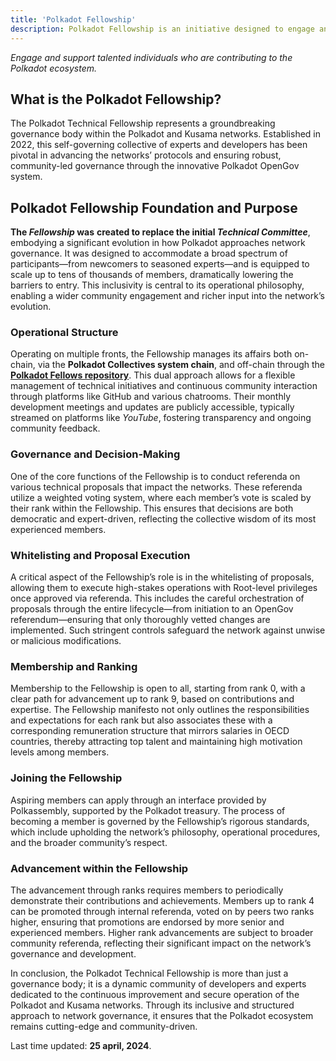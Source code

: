 ```yaml
---
title: 'Polkadot Fellowship'
description: Polkadot Fellowship is an initiative designed to engage and support talented individuals who are contributing to the Polkadot ecosystem.
---
```


*Engage and support talented individuals who are contributing to the Polkadot ecosystem.*


## What is the Polkadot Fellowship?

The Polkadot Technical Fellowship represents a groundbreaking governance body within the Polkadot and Kusama networks. Established in 2022, this self-governing collective of experts and developers has been pivotal in advancing the networks’ protocols and ensuring robust, community-led governance through the innovative Polkadot OpenGov system.

## Polkadot Fellowship Foundation and Purpose

**The *Fellowship* was** **created to replace the initial *Technical Committee***, embodying a significant evolution in how Polkadot approaches network governance. It was designed to accommodate a broad spectrum of participants—from newcomers to seasoned experts—and is equipped to scale up to tens of thousands of members, dramatically lowering the barriers to entry. This inclusivity is central to its operational philosophy, enabling a wider community engagement and richer input into the network’s evolution.

### Operational Structure

Operating on multiple fronts, the Fellowship manages its affairs both on-chain, via the **Polkadot Collectives system chain**, and off-chain through the [**Polkadot Fellows repository**](https://github.com/polkadot-fellows). This dual approach allows for a flexible management of technical initiatives and continuous community interaction through platforms like GitHub and various chatrooms. Their monthly development meetings and updates are publicly accessible, typically streamed on platforms like *YouTube*, fostering transparency and ongoing community feedback.

### Governance and Decision-Making

One of the core functions of the Fellowship is to conduct referenda on various technical proposals that impact the networks. These referenda utilize a weighted voting system, where each member’s vote is scaled by their rank within the Fellowship. This ensures that decisions are both democratic and expert-driven, reflecting the collective wisdom of its most experienced members.

### Whitelisting and Proposal Execution

A critical aspect of the Fellowship’s role is in the whitelisting of proposals, allowing them to execute high-stakes operations with Root-level privileges once approved via referenda. This includes the careful orchestration of proposals through the entire lifecycle—from initiation to an OpenGov referendum—ensuring that only thoroughly vetted changes are implemented. Such stringent controls safeguard the network against unwise or malicious modifications.

### Membership and Ranking

Membership to the Fellowship is open to all, starting from rank 0, with a clear path for advancement up to rank 9, based on contributions and expertise. The Fellowship manifesto not only outlines the responsibilities and expectations for each rank but also associates these with a corresponding remuneration structure that mirrors salaries in OECD countries, thereby attracting top talent and maintaining high motivation levels among members.

### Joining the Fellowship

Aspiring members can apply through an interface provided by Polkassembly, supported by the Polkadot treasury. The process of becoming a member is governed by the Fellowship’s rigorous standards, which include upholding the network’s philosophy, operational procedures, and the broader community’s respect.

### Advancement within the Fellowship

The advancement through ranks requires members to periodically demonstrate their contributions and achievements. Members up to rank 4 can be promoted through internal referenda, voted on by peers two ranks higher, ensuring that promotions are endorsed by more senior and experienced members. Higher rank advancements are subject to broader community referenda, reflecting their significant impact on the network’s governance and development.

In conclusion, the Polkadot Technical Fellowship is more than just a governance body; it is a dynamic community of developers and experts dedicated to the continuous improvement and secure operation of the Polkadot and Kusama networks. Through its inclusive and structured approach to network governance, it ensures that the Polkadot ecosystem remains cutting-edge and community-driven.

 Last time updated: **25 april, 2024**.
